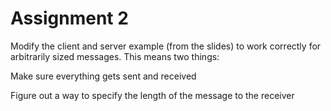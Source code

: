 # Assignment 2

<p>Modify the client and server example (from the slides) to work correctly for arbitrarily sized messages. This means two things:</p>

<p>Make sure everything gets sent and received</p>

<p>Figure out a way to specify the length of the message to the receiver</p>

